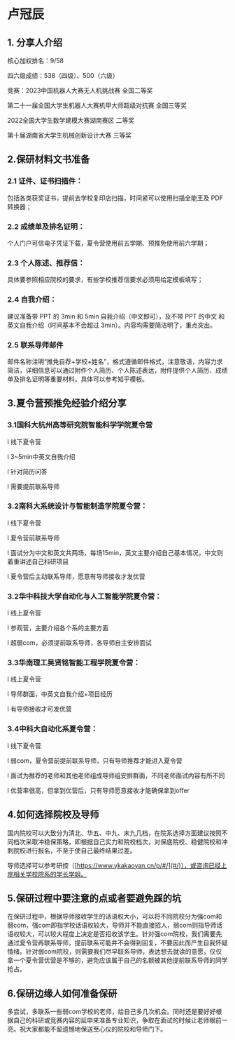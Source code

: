 # 卢冠辰

## **1.** 分享人介绍

核心加权排名：9/58

四六级成绩：538（四级）、500（六级） 

竞赛：2023中国机器人大赛无人机挑战赛 全国二等奖

第二十一届全国大学生机器人大赛机甲大师超级对抗赛 全国三等奖

2022全国大学生数学建模大赛湖南赛区 二等奖

第十届湖南省大学生机械创新设计大赛 三等奖

## 2.保研材料文书准备

### 2.1 证件、证书扫描件：

包括各类获奖证书，提前去学校复印店扫描，时间紧可以使用扫描全能王及 PDF 转换器； 

### 2.2 成绩单及排名证明：

个人门户可信电子凭证下载，夏令营使用前五学期、预推免使用前六学期； 

### 2.3 个人陈述、推荐信：

具体要参照相应院校的要求，有些学校推荐信要求必须用给定模板填写； 

### 2.4 自我介绍：

建议准备带 PPT 的 3min 和 5min 自我介绍（中文即可），及不带 PPT 的中文 和英文自我介绍（时间基本不会超过 3min）。内容均需要简洁明了，重点突出。 

### 2.5 联系导师邮件

邮件名称注明“推免自荐+学校+姓名”，格式遵循邮件格式，注意敬语，内容力求简洁，详细信息可以通过附件个人简历、个人陈述表达，附件提供个人简历、成绩单及排名证明等重要材料。具体可以参考知乎模板。

## 3.夏令营预推免经验介绍分享

### 3.1国科大杭州高等研究院智能科学学院夏令营

l 线下夏令营

l 3~5min中英文自我介绍

l 针对简历问答

l 需要提前联系导师

### 3.2南科大系统设计与智能制造学院夏令营：

l 线下夏令营

l 夏令营前联系导师

l 面试分为中文和英文共两场，每场15min，英文主要介绍自己基本情况，中文则着重讲述自己科研项目

l 夏令营后主动联系导师，愿意有导师接收才发优营

### 3.2华中科技大学自动化与人工智能学院夏令营：

l 线上夏令营

l 参观营，主要介绍各个系的主要方面

l 超弱com，必须提前联系导师，各导师自主安排面试

### 3.3华南理工吴贤铭智能工程学院夏令营：

l 线上夏令营

l 导师群面，中英文自我介绍+项目经历

l 有导师接收才可发优营

### 3.4中科大自动化系夏令营：

l 线下夏令营

l 弱com，夏令营前提前联系导师，只有导师推荐才能进入夏令营

l 面试为推荐的老师和其他老师组成导师组安排群面，不同老师面试内容有所不同

l 优营率很高，但拿到优营后，只有导师愿意接收才能确保拿到offer

## 4.如何选择院校及导师

国内院校可以大致分为清北、华五、中九、末九几档，在院系选择方面建议按照不同档次采取冲稳保策略，即根据自己实力和院校档次，对保底院校、稳健院校和冲刺院校进行报名，不至于使自己最终结果过差。

导师选择可以参考研控（[https://www.ykakaoyan.cn/p/#/](#/)），或咨询已经上岸相关学校院系的学长学姐。

## 5.保研过程中要注意的点或者要避免踩的坑

在保研过程中，根据导师接收学生的话语权大小，可以将不同院校分为强com和弱com，强com即指学校话语权较大，导师并不能直接招人，弱com则指导师话语权较大，可以较大程度上决定是否招收该学生。针对强com院校，我们需要先通过夏令营再联系导师，提前联系可能并不会得到回复，不要因此而产生自我怀疑情绪。针对弱com院校，则需要我们尽早联系导师，表达想去就读的意愿，仅仅拿一个夏令营优营是不够的，避免应该属于自己的名额被其他提前联系导师的同学抢占。

## 6.保研边缘人如何准备保研

多尝试，多联系一些弱com学校的老师，给自己多几次机会。同时还是要好好根据自己的科研或竞赛内容的延申来准备专业知识，争取在面试的时候让老师眼前一亮。祝大家都能不留遗憾地保送至心仪的院校和导师门下。

 
